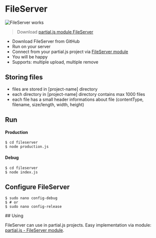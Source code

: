 # FileServer

![FileServer works](http://www.858project.com/img/fileserver.png)

> Download [partial.js module FileServer](https://github.com/petersirka/partial.js-modules/tree/master/fileserver)

- Download FileServer from GitHub
- Run on your server
- Connect from your partial.js project via [FileServer module](https://github.com/petersirka/partial.js-modules/tree/master/fileserver)
- You will be happy
- Supports: multiple upload, multiple remove

## Storing files

- files are stored in [project-name] directory
- each directory in [project-name] directory contains max 1000 files
- each file has a small header informations about file (contentType, filename, size/length, width, height)

## Run

#### Production

```
$ cd fileserver
$ node production.js
```

#### Debug

```
$ cd fileserver
$ node index.js
```

## Configure FileServer

```
$ sudo nano config-debug
$ # or
$ sudo nano config-release
```

## Using

FileServer can use in partial.js projects. Easy implementation via module: [partial.js - FileServer module](https://github.com/petersirka/partial.js-modules/tree/master/fileserver).